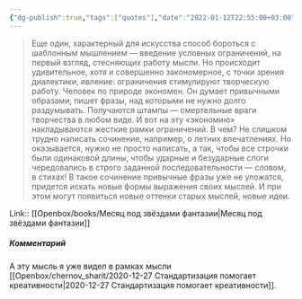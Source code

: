```yaml
---
{"dg-publish":true,"tags":["quotes"],"date":"2022-01-12T22:55:00+03:00","title":"введение ограничений для борьбы с инерцией","modified_at":"2023-09-06T09:12:58+03:00","alias":"введение ограничений для борьбы с инерцией","dg-path":"/quotes/202201122255.md","permalink":"/quotes/202201122255/","dgPassFrontmatter":true}
---
```



> Еще один, характерный для искусства способ бороться с шаблонным мышлением — введение условных ограничений, на первый взгляд, стесняющих работу мысли. Но происходит удивительное, хотя и совершенно закономерное, с точки зрения диалектики, явление: ограничения стимулируют творческую работу. Человек по природе экономен. Он думает привычными образами, пишет фразы, над которыми не нужно долго раздумывать. Получаются штампы — смертельные враги творчества в любом виде. И вот на эту «экономию» накладываются жесткие рамки ограничений. В чем? Не слишком трудно написать сочинение, например, о летних впечатлениях. Но оказывается, нужно не просто написать, а так, чтобы все строчки были одинаковой длины, чтобы ударные и безударные слоги чередовались в строго заданной последовательности — словом, в стихах! В такое сочинение привычные фразы уже не уложатся, придется искать новые формы выражения своих мыслей. И при этом могут появиться новые оттенки старых мыслей, новые идеи.

Link:: [[Openbox/books/Месяц под звёздами фантазии\|Месяц под звёздами фантазии]]

##### Комментарий

А эту мысль я уже видел в рамках мысли [[Openbox/chernov_sharit/2020-12-27 Стандартизация помогает креативности\|2020-12-27 Стандартизация помогает креативности]].
